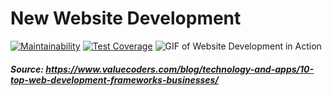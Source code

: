 # New Website Development
[![Maintainability](https://api.codeclimate.com/v1/badges/8e658bb05120ec20590e/maintainability)](https://codeclimate.com/github/SST-CTF/web-new/maintainability)
[![Test Coverage](https://api.codeclimate.com/v1/badges/8e658bb05120ec20590e/test_coverage)](https://codeclimate.com/github/SST-CTF/web-new/test_coverage)
![GIF of Website Development in Action](https://www.valuecoders.com/blog/wp-content/uploads/2017/12/chatbots-AI.gif)
##### Source: https://www.valuecoders.com/blog/technology-and-apps/10-top-web-development-frameworks-businesses/
